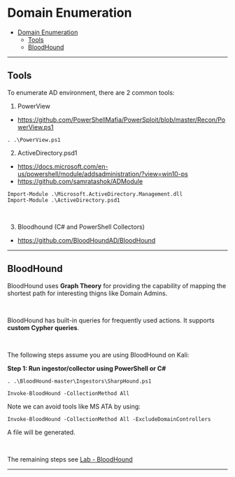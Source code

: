 # Domain Enumeration

- [Domain Enumeration](#domain-enumeration)
  - [Tools](#tools)
  - [BloodHound](#bloodhound)

----

## Tools

To enumerate AD environment, there are 2 common tools:

1. PowerView

- https://github.com/PowerShellMafia/PowerSploit/blob/master/Recon/PowerView.ps1

```
. .\PowerView.ps1
```

2. ActiveDirectory.psd1

- https://docs.microsoft.com/en-us/powershell/module/addsadministration/?view=win10-ps
- https://github.com/samratashok/ADModule

```
Import-Module .\Microsoft.ActiveDirectory.Management.dll
Import-Module .\ActiveDirectory.psd1
```

<br/>

3. Bloodhound (C# and PowerShell Collectors)
   
- https://github.com/BloodHoundAD/BloodHound

----

## BloodHound

BloodHound uses **Graph Theory** for providing the capability of mapping the shortest path for interesting thigns like Domain Admins.

<br/>

BloodHound has built-in queries for frequently used actions. It supports **custom Cypher queries**.

<br/>

The following steps assume you are using BloodHound on Kali:

**Step 1: Run ingestor/collector using PowerShell or C#**

```
. .\BloodHound-master\Ingestors\SharpHound.ps1
```

```
Invoke-BloodHound -CollectionMethod All
```

Note we can avoid tools like MS ATA by using:

```
Invoke-BloodHound -CollectionMethod All -ExcludeDomainControllers
```

A file will be generated.

<br/>

The remaining steps see [Lab - BloodHound](l00-Bloudhound.md)

----

